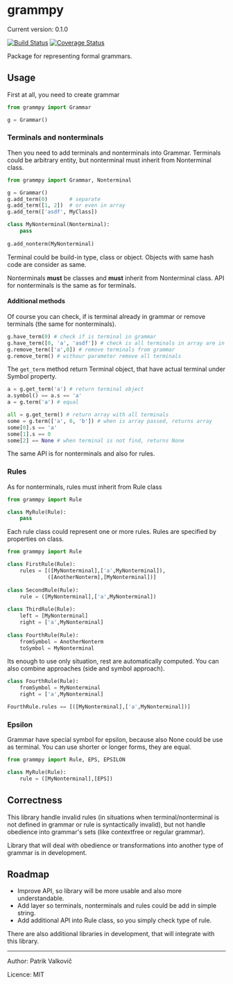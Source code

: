 # grammpy

Current version: 0.1.0

[![Build Status](https://travis-ci.org/PatrikValkovic/grammpy.svg?branch=dev)](https://travis-ci.org/PatrikValkovic/grammpy)
[![Coverage Status](https://coveralls.io/repos/github/PatrikValkovic/grammpy/badge.svg?branch=dev)](https://coveralls.io/github/PatrikValkovic/grammpy?branch=dev)

Package for representing formal grammars.

## Usage

First at all, you need to create grammar

```python
from grammpy import Grammar

g = Grammar()
```

### Terminals and nonterminals

Then you need to add terminals and nonterminals into Grammar. 
Terminals could be arbitrary entity, but nonterminal must inherit from Nonterminal class.

```python
from grammpy import Grammar, Nonterminal

g = Grammar()
g.add_term(0)       # separate
g.add_term([1, 2])  # or even in array
g.add_term(['asdf', MyClass])

class MyNonterminal(Nonterminal):
    pass
    
g.add_nonterm(MyNonterminal)
```

Terminal could be build-in type, class or object. Objects with same hash code are consider as same.

Nonterminals **must** be classes and **must** inherit from Nonterminal class. 
API for nonterminals is the same as for terminals.

#### Additional methods

Of course you can check, if is terminal already in grammar or remove terminals
(the same for nonterminals).

```python
g.have_term(0) # check if is terminal in grammar
g.have_term([0, 'a', 'asdf']) # check is all terminals in array are in grammar
g.remove_term(['a',0]) # remove terminals from grammar
g.remove_term() # withour parameter remove all terminals
```

The `get_term` method return Terminal object, that have actual terminal under Symbol property.

```python
a = g.get_term('a') # return terminal object
a.symbol() == a.s == 'a'
a = g.term('a') # equal

all = g.get_term() # return array with all terminals
some = g.term(['a', 0, 'b']) # when is array passed, returns array
some[0].s == 'a'
some[1].s == 0
some[2] == None # when terminal is not find, returns None
```

The same API is for nonterminals and also for rules.

### Rules

As for nonterminals, rules must inherit from Rule class

```python
from grammpy import Rule

class MyRule(Rule):
    pass
```

Each rule class could represent one or more rules. 
Rules are specified by properties on class.



```python
from grammpy import Rule

class FirstRule(Rule):
    rules = [([MyNonterminal],['a',MyNonterminal]),
             ([AnotherNonterm],[MyNonterminal])]
    
class SecondRule(Rule):
    rule = ([MyNonterminal],['a',MyNonterminal])
    
class ThirdRule(Rule):
    left = [MyNonterminal]
    right = ['a',MyNonterminal]
    
class FourthRule(Rule):
    fromSymbol = AnotherNonterm
    toSymbol = MyNonterminal
```

Its enough to use only situation, rest are automatically computed.
You can also combine approaches (side and symbol approach).

```python
class FourthRule(Rule):
    fromSymbol = MyNonterminal
    right = ['a',MyNonterminal]

FourthRule.rules == [([MyNonterminal],['a',MyNonterminal])]
``` 

### Epsilon

Grammar have special symbol for epsilon, because also None could be use as terminal.
You can use shorter or longer forms, they are equal.

```python
from grammpy import Rule, EPS, EPSILON

class MyRule(Rule):
    rule = ([MyNonterminal],[EPS])
```

## Correctness

This library handle invalid rules 
(in situations when terminal/nonterminal is not defined in grammar or rule is syntactically invalid),
but not handle obedience into grammar's sets (like contextfree or regular grammar).

Library that will deal with obedience or transformations into another type of grammar is in development.

## Roadmap

- Improve API, so library will be more usable and also more understandable.
- Add layer so terminals, nonterminals and rules could be add in simple string.
- Add additional API into Rule class, so you simply check type of rule.

There are also additional libraries in development, that will integrate with this library.

-----

Author: Patrik Valkovič

Licence: MIT